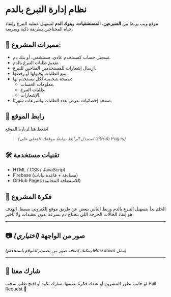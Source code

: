 # نظام إدارة التبرع بالدم

موقع ويب يربط بين **المتبرعين**، **المستشفيات**، و**بنوك الدم** لتسهيل عملية التبرع وإنقاذ حياة المحتاجين بطريقة ذكية وسريعة.

## 🌟 مميزات المشروع:

- تسجيل حساب كمستخدم عادي، مستشفى، أو بنك دم.
- تقديم طلبات التبرع بالدم.
- إرسال إشعارات للمستخدمين المتاحين للتبرع.
- تتبع الطلبات وقبولها أو رفضها.
- صفحة شخصية لكل مستخدم بها:
  - معلومات الحساب.
  - طلبات التبرع.
  - الإشعارات.
- صفحة إحصائيات تعرض عدد الطلبات والتبرعات شهريًا.

## 🔗 رابط الموقع

[اضغط هنا لزيارة الموقع](https://your-username.github.io/your-repo-name/)

> *(استبدل الرابط برابط موقعك الفعلي على GitHub Pages)*

## 🛠️ تقنيات مستخدمة

- HTML / CSS / JavaScript
- Firebase (مصادقة + قاعدة بيانات)
- GitHub Pages (للاستضافة المجانية)

## 🧠 فكرة المشروع

الحلم بدأ بتسهيل التبرع بالدم وربط الناس ببعض عن طريق موقع إلكتروني بسيط. الهدف هو إنقاذ الحالات الحرجة اللي بتحتاج دم بسرعة بدون تعقيدات ولا تأخير.

---

## 📷 صور من الواجهة *(اختياري)*

*(يمكنك إضافة صور من تصميم الموقع باستخدام Markdown مثل:)*


---

## 🤝 شارك معنا

لو حابب تطور المشروع أو عندك فكرة تضيفها، شارك بكود أو افتح طلب سحب Pull Request 🎉

